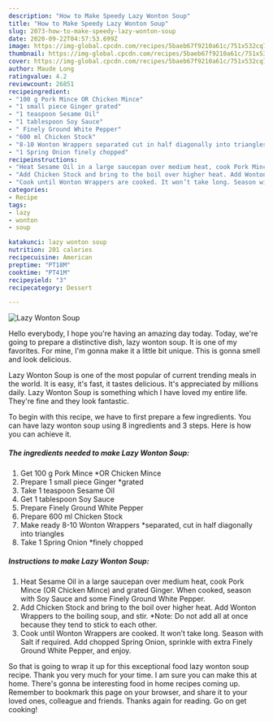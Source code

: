 ```yaml
---
description: "How to Make Speedy Lazy Wonton Soup"
title: "How to Make Speedy Lazy Wonton Soup"
slug: 2073-how-to-make-speedy-lazy-wonton-soup
date: 2020-09-22T04:57:53.699Z
image: https://img-global.cpcdn.com/recipes/5baeb67f9210a61c/751x532cq70/lazy-wonton-soup-recipe-main-photo.jpg
thumbnail: https://img-global.cpcdn.com/recipes/5baeb67f9210a61c/751x532cq70/lazy-wonton-soup-recipe-main-photo.jpg
cover: https://img-global.cpcdn.com/recipes/5baeb67f9210a61c/751x532cq70/lazy-wonton-soup-recipe-main-photo.jpg
author: Maude Long
ratingvalue: 4.2
reviewcount: 26851
recipeingredient:
- "100 g Pork Mince OR Chicken Mince"
- "1 small piece Ginger grated"
- "1 teaspoon Sesame Oil"
- "1 tablespoon Soy Sauce"
- " Finely Ground White Pepper"
- "600 ml Chicken Stock"
- "8-10 Wonton Wrappers separated cut in half diagonally into triangles"
- "1 Spring Onion finely chopped"
recipeinstructions:
- "Heat Sesame Oil in a large saucepan over medium heat, cook Pork Mince (OR Chicken Mince) and grated Ginger. When cooked, season with Soy Sauce and some Finely Ground White Pepper."
- "Add Chicken Stock and bring to the boil over higher heat. Add Wonton Wrappers to the boiling soup, and stir. *Note: Do not add all at once because they tend to stick to each other."
- "Cook until Wonton Wrappers are cooked. It won’t take long. Season with Salt if required. Add chopped Spring Onion, sprinkle with extra Finely Ground White Pepper, and enjoy."
categories:
- Recipe
tags:
- lazy
- wonton
- soup

katakunci: lazy wonton soup 
nutrition: 201 calories
recipecuisine: American
preptime: "PT18M"
cooktime: "PT41M"
recipeyield: "3"
recipecategory: Dessert

---
```



![Lazy Wonton Soup](https://img-global.cpcdn.com/recipes/5baeb67f9210a61c/751x532cq70/lazy-wonton-soup-recipe-main-photo.jpg)

Hello everybody, I hope you're having an amazing day today. Today, we're going to prepare a distinctive dish, lazy wonton soup. It is one of my favorites. For mine, I'm gonna make it a little bit unique. This is gonna smell and look delicious.



Lazy Wonton Soup is one of the most popular of current trending meals in the world. It is easy, it's fast, it tastes delicious. It's appreciated by millions daily. Lazy Wonton Soup is something which I have loved my entire life. They're fine and they look fantastic.


To begin with this recipe, we have to first prepare a few ingredients. You can have lazy wonton soup using 8 ingredients and 3 steps. Here is how you can achieve it.

<!--inarticleads1-->

##### The ingredients needed to make Lazy Wonton Soup:

1. Get 100 g Pork Mince *OR Chicken Mince
1. Prepare 1 small piece Ginger *grated
1. Take 1 teaspoon Sesame Oil
1. Get 1 tablespoon Soy Sauce
1. Prepare  Finely Ground White Pepper
1. Prepare 600 ml Chicken Stock
1. Make ready 8-10 Wonton Wrappers *separated, cut in half diagonally into triangles
1. Take 1 Spring Onion *finely chopped




<!--inarticleads2-->

##### Instructions to make Lazy Wonton Soup:

1. Heat Sesame Oil in a large saucepan over medium heat, cook Pork Mince (OR Chicken Mince) and grated Ginger. When cooked, season with Soy Sauce and some Finely Ground White Pepper.
1. Add Chicken Stock and bring to the boil over higher heat. Add Wonton Wrappers to the boiling soup, and stir. *Note: Do not add all at once because they tend to stick to each other.
1. Cook until Wonton Wrappers are cooked. It won’t take long. Season with Salt if required. Add chopped Spring Onion, sprinkle with extra Finely Ground White Pepper, and enjoy.




So that is going to wrap it up for this exceptional food lazy wonton soup recipe. Thank you very much for your time. I am sure you can make this at home. There's gonna be interesting food in home recipes coming up. Remember to bookmark this page on your browser, and share it to your loved ones, colleague and friends. Thanks again for reading. Go on get cooking!

